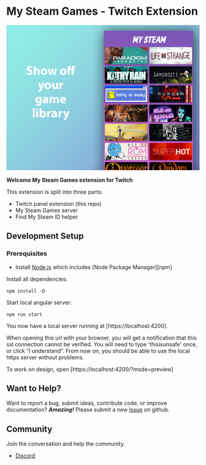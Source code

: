 # My Steam Games - Twitch Extension

<img src="images/mysteam-screenshot-1.png" alt>

**Welcome My Steam Games extension for Twitch**

This extension is split into three parts:

- Twitch panel extension (this repo)
- My Steam Games server
- Find My Steam ID helper

## Development Setup

### Prerequisites

- Install [Node.js] which includes [Node Package Manager][npm]

Install all dependencies:
```commandline
npm install -D
```

Start local angular server:
```commandline
npm run start
```

You now have a local server running at [https://localhost:4200].

When opening this url with your browser, you will get a notification that this ssl connection cannot be verified. You will need to type 'thisisunsafe' once, or click "I understand". From now on, you should be able to use the local https server without problems.

To work on design, open [https://localhost:4200/?mode=preview]

## Want to Help?

Want to report a bug, submit ideas, contribute code, or improve documentation? ***Amazing!*** Please submit a new [Issue](https://github.com/hypestreaming/my-steam-games-ext/issues) on github.

## Community

Join the conversation and help the community.

- [Discord][discord]

[changelog]: CHANGELOG.md
[discord]: https://discord.gg/2d6UDXW
[node.js]: https://nodejs.org/


